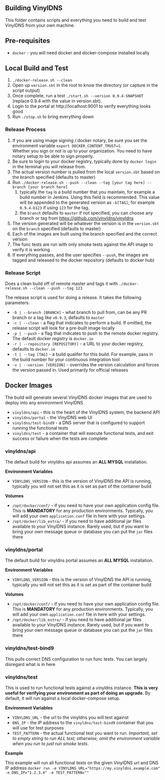 ## Building VinylDNS

This folder contains scripts and everything you need to build and test VinylDNS from your own machine.

## Pre-requisites

- `docker` - you will need docker and docker-compose installed locally

## Local Build and Test

1. `./docker-release.sh --clean`
1. Open up `version.sbt` in the root to know the directory (or capture in the script output)
1. Once complete, run a test `./start.sh --version 0.9.4-SNAPSHOT` (replace 0.9.4 with the value in version.sbt).
1. Login to the portal at http://localhost:9001 to verify everything looks good
1. Run `./stop.sh` to bring everything down

### Release Process

1. If you are using image signing / docker notary, be sure you set the environment variable `export DOCKER_CONTENT_TRUST=1`.  
Whether you sign or not is up to your organization.  You need to have notary setup to be able to sign properly.
1. Be sure to login to your docker registry, typically done by `docker login` in the terminal you will release from.
1. The actual version number is pulled from the local `version.sbt` based on the branch specified (defaults to master)
1. Run `./docker-release.sh --push --clean --tag [your tag here] --branch [your branch here]`
    1. typically the `tag` is a build number that you maintain, for example a build number in Jenkins.  Using this field is recommended.  This value will be appended to the generated version as `-b[TAG]`; for example `0.9.4-b123` if using `123` for the tag.
    1. the `branch` defaults to `master` if not specified, you can choose any branch or tag from https://github.com/vinyldns/vinyldns
1. The version generated will be whatever the version is in the `version.sbt` on the `branch` specified (defaults to master)
1. Each of the images are built using the branch specified and the correct version
1. The func tests are run with only smoke tests against the API image to verify it is working
1. If everything passes, and the user specifies `--push`, the images are tagged and released to the docker repository (defaults to docker hub)

### Release Script
Does a clean build off of remote master and tags it with 
`./docker-release.sh --clean --push --tag 123`

The release script is used for doing a release.  It takes the following parameters:

- `-b | --branch [BRANCH]` - what branch to pull from, can be any PR branch or a tag like `v0.9.3`, defaults to `master`
- `-c | --clean` - a flag that indicates to perform a build.  If omitted, the release script will look for a 
pre-built image locally
- `-p | --push` - a flag that indicates to push to the remote docker registry.  The default docker registry 
is `docker.io`
- `-r | --repository [REPOSITORY]` - a URL to your docker registry, defaults to `docker.io`
- `-t | --tag [TAG]` - a build qualifer for this build.  For example, pass in the build number for your 
continuous integration tool
- `-v | --version [VERSION]` - overrides the version calculation and forces the version passed in.  Used primarily for official releases

## Docker Images

The build will generate several VinylDNS docker images that are used to deploy into any environment VinylDNS

- `vinyldns/api` - this is the heart of the VinylDNS system, the backend API
- `vinyldns/portal` - the VinylDNS web UI
- `vinyldns/test-bind9` - a DNS server that is configured to support running the functional tests
- `vinyldns/test` - a container that will execute functional tests, and exit success or failure when the tests are complete

### vinyldns/api

The default build for vinyldns api assumes an **ALL MYSQL** installation. 

**Environment Variables**
- `VINYLDNS_VERSION` - this is the version of VinylDNS the API is running, typically you will not set this as 
it is set as part of the container build

**Volumes**
- `/opt/docker/conf/` - if you need to have your own application config file.  This is **MANDATORY** for
any production environments.  Typically, you will add your own `application.conf` file in here with your settings.
- `/opt/docker/lib_extra/` - if you need to have additional jar files available to your VinylDNS instance.
Rarely used, but if you want to bring your own message queue or database you can put the `jar` files there

### vinyldns/portal

The default build for vinyldns portal assumes an **ALL MYSQL** installation.

**Environment Variables**
- `VINYLDNS_VERSION` - this is the version of VinylDNS the API is running, typically you will not set this as 
it is set as part of the container build

**Volumes**
- `/opt/docker/conf/` - if you need to have your own application config file.  This is **MANDATORY** for
any production environments.  Typically, you will add your own `application.conf` file in here with your settings.
- `/opt/docker/lib_extra/` - if you need to have additional jar files available to your VinylDNS instance.
Rarely used, but if you want to bring your own message queue or database you can put the `jar` files there

### vinyldns/test-bind9

This pulls correct DNS configuration to run func tests.  You can largely disregard what is in here

### vinyldns/test

This is used to run functional tests against a vinyldns instance.  **This is very useful for verifying 
your environment as part of doing an upgrade.**  By default, it will run against a local docker-compose setup.

**Environment Variables**
- `VINYLDNS_URL` - the url to the vinyldns you will test against
- `DNS_IP` - the IP address to the `vinyldns/test-bind9` container that you will use for test purposes
- `TEST_PATTERN` - the actual functional test you want to run.  *Important, set to empty string to run 
ALL test; otherwise, omit the environment variable when you run to just run smoke tests*.

**Example**

This example will run all functional tests on the given VinylDNS url and DNS IP address
`docker run -e VINYLDNS_URL="https://my.vinyldns.example.com" -e DNS_IP="1.2.3.4" -e TEST_PATTERN=""`


